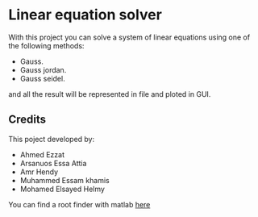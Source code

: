 # Linear equation solver

With this project you can solve a system of linear equations
using one of the following methods:
* Gauss.
* Gauss jordan.
* Gauss seidel.

and all the result will be represented in file and ploted in GUI.

## Credits
This poject developed by:
* Ahmed Ezzat 
* Arsanuos Essa Attia
* Amr Hendy
* Muhammed Essam khamis
* Mohamed Elsayed Helmy

You can find a root finder with matlab [here](https://github.com/Arsanuos/Root-Finder)
